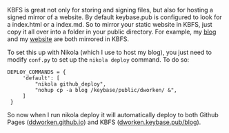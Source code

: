 <!-- 
.. title: Website Hosting with KBFS
.. slug: website-hosting-with-kbfs
.. date: 2016-02-18 17:56:33 UTC-05:00
.. tags: 
.. category: 
.. link: 
.. description: 
.. type: text
-->

KBFS is great not only for storing and signing files, but also for hosting a signed mirror of a website. By default keybase.pub is configured to look for a index.html or a index.md. So to mirror your static website in KBFS, just copy it all over into a folder in your public directory. For example, my [blog](https://dworken.keybase.pub/blog/) and my [website](https://dworken.keybase.pub/website/index.html) are both mirrored in KBFS. 

To set this up with Nikola (which I use to host my blog), you just need to modify ```conf.py``` to set up the ```nikola deploy``` command. To do so: 

```
DEPLOY_COMMANDS = {
     'default': [
         "nikola github_deploy",
         "nohup cp -a blog /keybase/public/dworken/ &",
     ]
 }
```

So now when I run nikola deploy it will automatically deploy to both Github Pages ([ddworken.github.io](https://ddworken.github.io)) and KBFS ([dworken.keybase.pub/blog](https://dworken.keybase.pub/blog)). 
